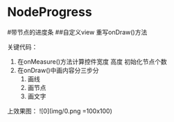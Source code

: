 # NodeProgress
#带节点的进度条
##自定义view 重写onDraw()方法

关键代码：
1. 在onMeasure()方法计算控件宽度 高度 初始化节点个数
2. 在onDraw()中画内容分三步分
   1. 画线    
   2. 画节点
   3. 画文字

上效果图：
![0](img/0.png =100x100)

